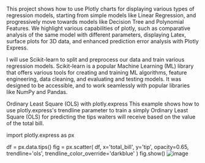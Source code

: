 This project shows how to use Plotly charts for displaying various types of regression models, starting from simple models like Linear Regression, and progressively move towards models like Decision Tree and Polynomial Features. We highlight various capabilities of plotly, such as comparative analysis of the same model with different parameters, displaying Latex, surface plots for 3D data, and enhanced prediction error analysis with Plotly Express.

I will use Scikit-learn to split and preprocess our data and train various regression models. Scikit-learn is a popular Machine Learning (ML) library that offers various tools for creating and training ML algorithms, feature engineering, data cleaning, and evaluating and testing models. It was designed to be accessible, and to work seamlessly with popular libraries like NumPy and Pandas.

Ordinary Least Square (OLS) with plotly.express
This example shows how to use plotly.express's trendline parameter to train a simply Ordinary Least Square (OLS) for predicting the tips waiters will receive based on the value of the total bill.

import plotly.express as px

df = px.data.tips()
fig = px.scatter(
    df, x='total_bill', y='tip', opacity=0.65,
    trendline='ols', trendline_color_override='darkblue'
)
fig.show()
![image](https://github.com/DoraDeng629/Machine-Learning-Visualization-Python-Plotly-package/blob/main/ML1.png)
